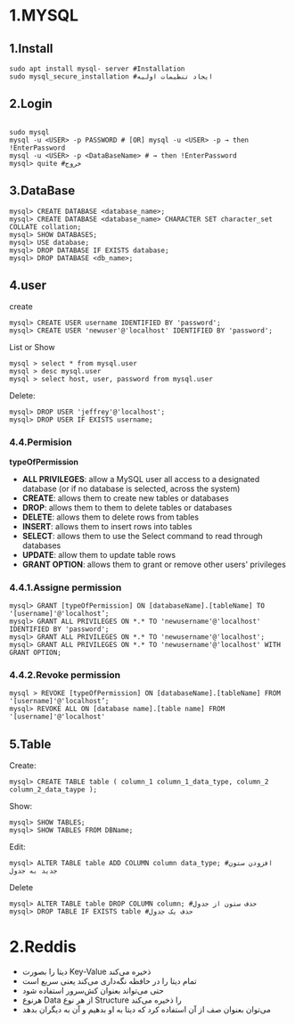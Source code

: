 # 1.MYSQL

## 1.Install

```shell
sudo apt install mysql- server #Installation
sudo mysql_secure_installation #ایجاد تنظیمات اولیه
```

## 2.Login

```shell

sudo mysql
mysql -u <USER> -p PASSWORD # [OR] mysql -u <USER> -p → then !EnterPassword
mysql -u <USER> -p <DataBaseName> # → then !EnterPassword
mysql> quite #خروج
```

## 3.DataBase

```shell
mysql> CREATE DATABASE <database_name>;
mysql> CREATE DATABASE <database_name> CHARACTER SET character_set COLLATE collation;
mysql> SHOW DATABASES;
mysql> USE database;
mysql> DROP DATABASE IF EXISTS database;
mysql> DROP DATABASE <db_name>;
```

## 4.user

create

```shell
mysql> CREATE USER username IDENTIFIED BY 'password';
mysql> CREATE USER 'newuser'@'localhost' IDENTIFIED BY 'password';
```

List or Show

```shell
mysql > select * from mysql.user
mysql > desc mysql.user
mysql > select host, user, password from mysql.user

```

Delete:

```shell
mysql> DROP USER 'jeffrey'@'localhost';
mysql> DROP USER IF EXISTS username;
```

### 4.4.Permision

**typeOfPermission**

* **ALL PRIVILEGES**: allow a MySQL user all access to a designated database (or if no database is selected, across the system)
* **CREATE**: allows them to create new tables or databases
* **DROP**: allows them to them to delete tables or databases
* **DELETE**: allows them to delete rows from tables
* **INSERT**: allows them to insert rows into tables
* **SELECT**: allows them to use the Select command to read through databases
* **UPDATE**: allow them to update table rows
* **GRANT OPTION**: allows them to grant or remove other users' privileges

### 4.4.1.Assigne permission

```shell
mysql> GRANT [typeOfPermission] ON [databaseName].[tableName] TO '[username]'@'localhost’;
mysql> GRANT ALL PRIVILEGES ON *.* TO 'newusername'@'localhost' IDENTIFIED BY 'password';
mysql> GRANT ALL PRIVILEGES ON *.* TO 'newusername'@'localhost';
mysql> GRANT ALL PRIVILEGES ON *.* TO 'newusername'@'localhost' WITH GRANT OPTION;
```

### 4.4.2.Revoke permission

```shell
mysql > REVOKE [typeOfPermission] ON [databaseName].[tableName] FROM '[username]'@'localhost’;
mysql> REVOKE ALL ON [database name].[table name] FROM '[username]'@'localhost'
```

## 5.Table

Create:

```shell
mysql> CREATE TABLE table ( column_1 column_1_data_type, column_2 column_2_data_taype );
```

Show:

```shell
mysql> SHOW TABLES;
mysql> SHOW TABLES FROM DBName;
```

Edit:

```shell
mysql> ALTER TABLE table ADD COLUMN column data_type; #افزودن ستون جدید به جدول
```

Delete

```shell
mysql> ALTER TABLE table DROP COLUMN column; #حذف ستون از جدول
mysql> DROP TABLE IF EXISTS table #حذف یک جدول
```


# 2.Reddis

* دیتا را بصورت Key-Value ذخیره می‌کند
* تمام دیتا را در حافظه نگه‌داری می‌کند یعنی سریع است
* حتی می‌تواند بعنوان کش‌سرور استفاده شود
* هرنوع Data از هر نوع Structure را ذخیره می‌کند
* می‌توان بعنوان صف از آن استفاده کرد که دیتا به او بدهیم و آن به دیگران بدهد
